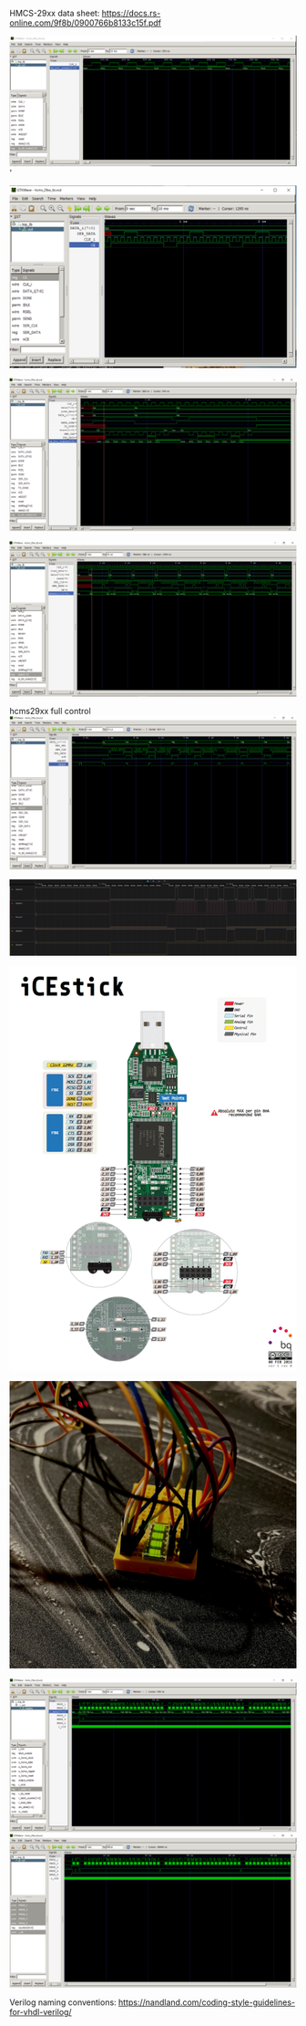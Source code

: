 HMCS-29xx data sheet: https://docs.rs-online.com/9f8b/0900766b8133c15f.pdf


![alt text](doc/img/Capture_tx_bit_index.PNG)'

![alt text](doc/img/shift_out_data.PNG)

![alt text](doc/img/Test_bench_upd.PNG)

![alt text](doc/img/Capture_sig.PNG)

hcms29xx full control 
![alt text](doc/img/Capture_full_controll.PNG)

![alt text](doc/img/bug_fix_ok_init.PNG)

![alt text](doc/img/icestick_pinout.png)

![alt text](doc/img/IMG_6244.jpeg)

![alt text](doc/img/tx_ready_20.PNG)
![alt text](<doc/img/Latch config.PNG>)

Verilog naming conventions: https://nandland.com/coding-style-guidelines-for-vhdl-verilog/

